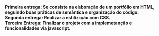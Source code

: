 <strong> Primeira entrega:<strong> Se consiste na elaboração de um portfólio em HTML, seguindo boas práticas de semântica e organização do código. <br>
<strong>Segunda entrega: <strong> Realizar a estilização com CSS. <br>
<strong>Terceira Entrega: <strong>Finalizar o projeto com a implemetanção e funcionalidades via javascript. <br>
